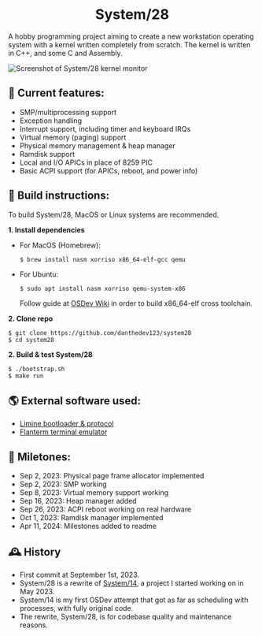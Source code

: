 <h1 align="center">System/28</h2>
A hobby programming project aiming to create a new workstation operating system with a kernel written completely from scratch. The kernel is written in C++, and some C and Assembly.

![Screenshot of System/28 kernel monitor](https://i.imgur.com/XZyDAm9.png)

## 📃 Current features:
- SMP/multiprocessing support
- Exception handling
- Interrupt support, including timer and keyboard IRQs
- Virtual memory (paging) support
- Physical memory management & heap manager
- Ramdisk support
- Local and I/O APICs in place of 8259 PIC
- Basic ACPI support (for APICs, reboot, and power info)

## 🔨 Build instructions:
To build System/28, MacOS or Linux systems are recommended.

**1. Install dependencies**
- For MacOS (Homebrew):
    ```
    $ brew install nasm xorriso x86_64-elf-gcc qemu
    ```
- For Ubuntu:
    ```
    $ sudo apt install nasm xorriso qemu-system-x86
    ```
    Follow guide at [OSDev Wiki](https://wiki.osdev.org/GCC_Cross-Compiler) in order to build x86_64-elf cross toolchain.

**2. Clone repo**
```
$ git clone https://github.com/danthedev123/system28
$ cd system28
```
**2. Build & test System/28**
```
$ ./bootstrap.sh
$ make run
```

## 🌎 External software used:
- [Limine bootloader & protocol](https://github.com/limine-bootloader/limine)
- [Flanterm terminal emulator](https://github.com/mintsuki/flanterm)

## 🏅 Miletones:
- Sep 2, 2023: Physical page frame allocator implemented
- Sep 2, 2023: SMP working
- Sep 8, 2023: Virtual memory support working
- Sep 16, 2023: Heap manager added
- Sep 26, 2023: ACPI reboot working on real hardware
- Oct 1, 2023: Ramdisk manager implemented
- Apr 11, 2024: Milestones added to readme

## 🕰️ History
- First commit at September 1st, 2023.
- System/28 is a rewrite of [System/14](https://www.github.com/danthedev123/system14_archive), a project I started working on in May 2023.
- System/14 is my first OSDev attempt that got as far as scheduling with processes, with fully original code.
- The rewrite, System/28, is for codebase quality and maintenance reasons.
